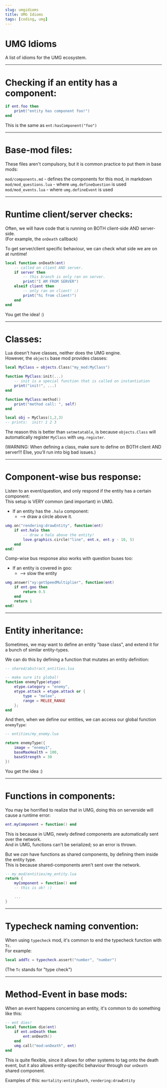 ```yaml
---
slug: umgidioms
title: UMG Idioms
tags: [coding, umg]
---
```


# UMG Idioms
A list of idioms for the UMG ecosystem.

<!--truncate-->

-----------------

# Checking if an entity has a component:
```lua
if ent.foo then
    print("entity has component foo!")
end
```
This is the same as `ent:hasComponent("foo")`

------------------

# Base-mod files:
These files aren't compulsory, but it is common practice to put them in base mods:

`mod/components.md` - defines the components for this mod, in markdown<br/>
`mod/mod_questions.lua` - where `umg.defineQuestion` is used<br/>
`mod/mod_events.lua` - where `umg.defineEvent` is used<br/>


------------------

# Runtime client/server checks:
Often, we will have code that is running on BOTH client-side AND server-side.<br/>
(For example, the `onDeath` callback)

To get server/client specific behaviour, we can check what side we are on at runtime!
```lua
local function onDeath(ent)
    -- called on client AND server.
    if server then
        -- this branch is only ran on server.
        print("I AM FROM SERVER")
    elseif client then
        -- only ran on client! :)
        print("hi from client!")
    end
end
```
You get the idea! :)

------------------

# Classes:
Lua doesn't have classes, neither does the UMG engine.<br/>
However, the `objects` base mod provides classes:
```lua
local MyClass = objects.Class("my_mod:MyClass")

function MyClass:init(...)
    -- init is a special function that is called on instantiation
    print("init!", ...)
end

function MyClass:method()
    print("method call: ", self)
end

local obj = MyClass(1,2,3)
-- prints:  init! 1 2 3
```
The reason this is better than `setmetatable`, is because `objects.Class` 
will automatically register `MyClass` with `umg.register`.

(WARNING: When defining a class, make sure to define on BOTH client AND server!!!
Else, you'll run into big bad issues.)

----------------


# Component-wise bus response:
Listen to an event/question, and only respond if the entity has a certain component:<br/>
This setup is VERY common (and important) in UMG.

- If an entity has the `.halo` component:
    - --> draw a circle above it.
```lua
umg.on("rendering:drawEntity", function(ent)
    if ent.halo then
        -- draw a halo above the entity!
        love.graphics.circle("line", ent.x, ent.y - 10, 5)
    end
end)
```

Comp-wise bus response also works with question buses too:
- If an entity is covered in goo:
    - --> slow the entity
```lua
umg.answer("xy:getSpeedMultiplier", function(ent)
    if ent.goo then
        return 0.5
    end
    return 1
end)
```

------------------

# Entity inheritance:
Sometimes, we may want to define an entity "base class", and extend it for a bunch of similar entity-types.

We can do this by defining a function that mutates an entity definition:
```lua
-- shared/abstract_entities.lua

-- make sure its global!
function enemyType(etype)
    etype.category = "enemy",
    etype.attack = etype.attack or {
        type = "melee",
        range = MELEE_RANGE
    };
end
```
And then, when we define our entities, we can access our global function `enemyType`:
```lua
-- entities/my_enemy.lua

return enemyType({
    image = "enemy1",
    baseMaxHealth = 100,
    baseStrength = 30
})
```
You get the idea :)


------------------

# Functions in components:
You may be horrified to realize that in UMG, doing this on serverside will cause a runtime error:
```lua
ent.myComponent = function() end
```
This is because in UMG, newly defined components are automatically sent over the network.<br/>
And in UMG, functions can't be serialized; so an error is thrown.

But we *can* have functions as shared components, by defining them inside the entity type.<br/>
This is because shared-components aren't sent over the network.
```lua
-- my_mod/entities/my_entity.lua
return {
    myComponent = function() end
    -- this is ok! :)

    ...
}
```


-----------------

# Typecheck naming convention:
When using `typecheck` mod, it's common to end the typecheck function with `Tc`.<br/>
For example:
```lua
local addTc = typecheck.assert("number", "number")
```
(The `Tc` stands for "type check")

-----------------------

# Method-Event in base mods:
When an event happens concerning an entity, it's common to do something like this:
```lua
-- ent dies!
local function die(ent)
    if ent.onDeath then
        ent:onDeath()
    end
    umg.call("mod:onDeath", ent)
end
```

This is quite flexible, since it allows for other systems to tag onto the death event, but it also allows entity-specific behaviour through our `onDeath` shared component.

Examples of this: `mortality:entityDeath`, `rendering:drawEntity`


